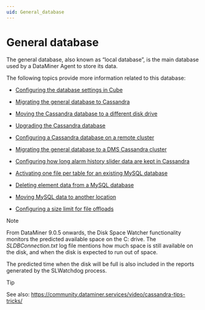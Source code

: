 ```yaml
---
uid: General_database
---
```


# General database

The general database, also known as “local database”, is the main database used by a DataMiner Agent to store its data.

The following topics provide more information related to this database:

- [Configuring the database settings in Cube](Configuring_the_database_settings_in_Cube.md)

- [Migrating the general database to Cassandra](Migrating_the_general_database_to_Cassandra.md)

- [Moving the Cassandra database to a different disk drive](Moving_the_Cassandra_database_to_a_different_disk_drive.md)

- [Upgrading the Cassandra database](Upgrading_the_Cassandra_database.md)

- [Configuring a Cassandra database on a remote cluster](Configuring_a_Cassandra_database_on_a_remote_cluster.md)

- [Migrating the general database to a DMS Cassandra cluster](Migrating_the_general_database_to_a_DMS_Cassandra_cluster.md)

- [Configuring how long alarm history slider data are kept in Cassandra](Configuring_how_long_alarm_history_slider_data_are_kept_in_Cassandra.md)

- [Activating one file per table for an existing MySQL database](Activating_one_file_per_table_for_an_existing_MySQL_database.md)

- [Deleting element data from a MySQL database](Deleting_element_data_from_a_MySQL_database.md)

- [Moving MySQL data to another location](Moving_MySQL_data_to_another_location.md)

- [Configuring a size limit for file offloads](Configuring_a_size_limit_for_file_offloads.md)

> [!NOTE]
> From DataMiner 9.0.5 onwards, the Disk Space Watcher functionality monitors the predicted available space on the C: drive. The *SLDBConnection.txt* log file mentions how much space is still available on the disk, and when the disk is expected to run out of space.
>
> The predicted time when the disk will be full is also included in the reports generated by the SLWatchdog process.

> [!TIP]
> See also:
> <https://community.dataminer.services/video/cassandra-tips-tricks/>
